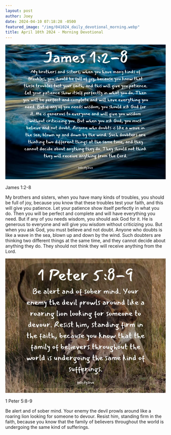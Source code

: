 ```yaml
---
layout: post
author: Joey
date: 2024-04-10 07:18:28 -0500
featured_image: "/img/041024_daily_devotional_morning.webp"
title: April 10th 2024 - Morning Devotional
---
```


[![April 10th 2024 - Morning Devotional](/img/041024_daily_devotional_morning.webp)](/img/041024_daily_devotional_morning.webp)

James 1:2-8

My brothers and sisters, when you have many kinds of troubles, you should be full of joy, because you know that these troubles test your faith, and this will give you patience. Let your patience show itself perfectly in what you do. Then you will be perfect and complete and will have everything you need. But if any of you needs wisdom, you should ask God for it. He is generous to everyone and will give you wisdom without criticizing you. But when you ask God, you must believe and not doubt. Anyone who doubts is like a wave in the sea, blown up and down by the wind. Such doubters are thinking two different things at the same time, and they cannot decide about anything they do. They should not think they will receive anything from the Lord.

[![April 10th 2024 - Morning Devotional _1](/img/041024_daily_devotional_morning_1.webp)](/img/041024_daily_devotional_morning_1.webp)

1 Peter 5:8-9

Be alert and of sober mind. Your enemy the devil prowls around like a roaring lion looking for someone to devour. Resist him, standing firm in the faith, because you know that the family of believers throughout the world is undergoing the same kind of sufferings.